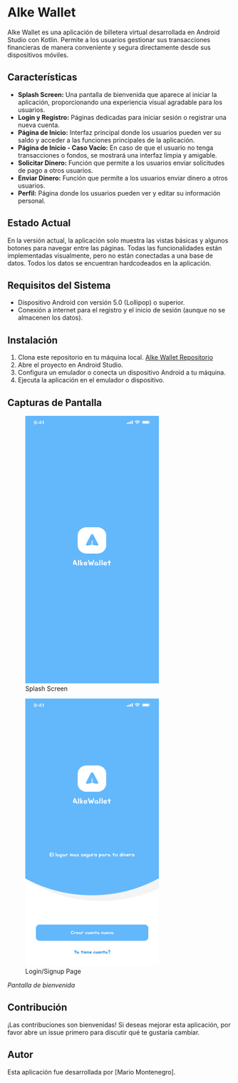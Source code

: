 # Alke Wallet

Alke Wallet es una aplicación de billetera virtual desarrollada en Android Studio con Kotlin. Permite a los usuarios gestionar sus transacciones financieras de manera conveniente y segura directamente desde sus dispositivos móviles.

## Características

- **Splash Screen:** Una pantalla de bienvenida que aparece al iniciar la aplicación, proporcionando una experiencia visual agradable para los usuarios.
- **Login y Registro:** Páginas dedicadas para iniciar sesión o registrar una nueva cuenta.
- **Página de Inicio:** Interfaz principal donde los usuarios pueden ver su saldo y acceder a las funciones principales de la aplicación.
- **Página de Inicio - Caso Vacío:** En caso de que el usuario no tenga transacciones o fondos, se mostrará una interfaz limpia y amigable.
- **Solicitar Dinero:** Función que permite a los usuarios enviar solicitudes de pago a otros usuarios.
- **Enviar Dinero:** Función que permite a los usuarios enviar dinero a otros usuarios.
- **Perfil:** Página donde los usuarios pueden ver y editar su información personal.

## Estado Actual

En la versión actual, la aplicación solo muestra las vistas básicas y algunos botones para navegar entre las páginas. Todas las funcionalidades están implementadas visualmente, pero no están conectadas a una base de datos. Todos los datos se encuentran hardcodeados en la aplicación.

## Requisitos del Sistema

- Dispositivo Android con versión 5.0 (Lollipop) o superior.
- Conexión a internet para el registro y el inicio de sesión (aunque no se almacenen los datos).

## Instalación

1. Clona este repositorio en tu máquina local.
   [Alke Wallet Repositorio](https://github.com/krakerbrain/AndroidAlkeWallet.git)
2. Abre el proyecto en Android Studio.
3. Configura un emulador o conecta un dispositivo Android a tu máquina.
4. Ejecuta la aplicación en el emulador o dispositivo.

## Capturas de Pantalla

<figure>
  <img src="screenshots/splash_screen.png" alt="Splash Screen" width="300" height="600" />
  <figcaption>Splash Screen</figcaption>
</figure>

<figure>
  <img src="screenshots/login_signup_page.png" alt="Login" width="300" height="600" />
  <figcaption>Login/Signup Page</figcaption>
</figure>

*Pantalla de bienvenida*

## Contribución

¡Las contribuciones son bienvenidas! Si deseas mejorar esta aplicación, por favor abre un issue primero para discutir qué te gustaría cambiar.

## Autor

Esta aplicación fue desarrollada por [Mario Montenegro].


